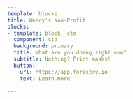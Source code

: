 ```yaml
---
template: blocks
title: Wendy's Non-Profit
blocks:
- template: block__cta
  component: cta
  background: primary
  title: What are you doing right now?
  subtitle: Nothing? Print masks!
  button:
    url: https://app.forestry.io
    text: Learn more

---
```

